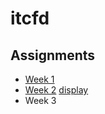 # itcfd
## Assignments
* [Week 1](https://github.com/wmoew/itcfd/blob/master/assignment1.html)
* [Week 2](https://github.com/wmoew/itcfd/blob/master/assignment2.html) [display](https:///wmoew/itcfd/assignment2.html)
*  Week 3
